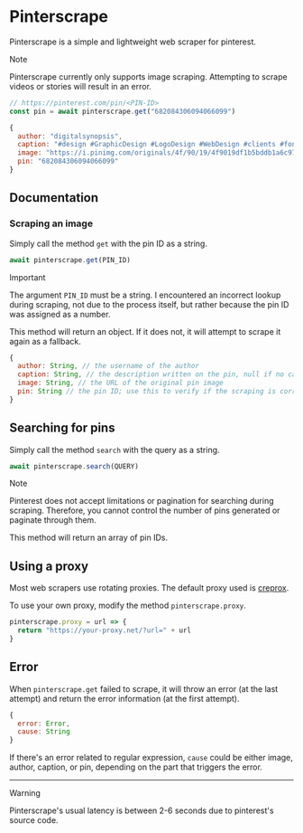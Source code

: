 # Pinterscrape
Pinterscrape is a simple and lightweight web scraper for pinterest.

> [!NOTE]
> Pinterscrape currently only supports image scraping. Attempting to scrape videos or stories will result in an error.

```javascript
// https://pinterest.com/pin/<PIN-ID>
const pin = await pinterscrape.get("682084306094066099")
```

```javascript
{
  author: "digitalsynopsis",
  caption: "#design #GraphicDesign #LogoDesign #WebDesign #clients #fonts #Photoshop #advertising #AgencyLife #artist #designer #developer #GraphicDesigner #LogoDesigner #WebDesigner #memes #agency #ArtDirector #CreativeDirector #AdAgency",
  image: "https://i.pinimg.com/originals/4f/90/19/4f9019df1b5bddb1a6c973ccbfb16693.jpg",
  pin: "682084306094066099"
}
```

## Documentation

### Scraping an image

Simply call the method `get` with the pin ID as a string.

```javascript
await pinterscrape.get(PIN_ID)
```

> [!IMPORTANT]
> The argument `PIN_ID` must be a string. I encountered an incorrect lookup during scraping, not due to the process itself, but rather because the pin ID was assigned as a number.

This method will return an object. If it does not, it will attempt to scrape it again as a fallback.

```javascript
{
  author: String, // the username of the author
  caption: String, // the description written on the pin, null if no caption
  image: String, // the URL of the original pin image
  pin: String // the pin ID; use this to verify if the scraping is correct
}
```

## Searching for pins

Simply call the method `search` with the query as a string.

```javascript
await pinterscrape.search(QUERY)
```

> [!NOTE]
> Pinterest does not accept limitations or pagination for searching during scraping. Therefore, you cannot control the number of pins generated or paginate through them.

This method will return an array of pin IDs.

## Using a proxy

Most web scrapers use rotating proxies. The default proxy used is [creprox](https://github.com/creuserr/creprox).

To use your own proxy, modify the method `pinterscrape.proxy`.

```javascript
pinterscrape.proxy = url => {
  return "https://your-proxy.net/?url=" + url
}
```

## Error
When `pinterscrape.get` failed to scrape, it will throw an error (at the last attempt) and return the error information (at the first attempt).

```javascript
{
  error: Error,
  cause: String
}
```

If there's an error related to regular expression, `cause` could be either image, author, caption, or pin, depending on the part that triggers the error.

***

> [!WARNING]
> Pinterscrape's usual latency is between 2-6 seconds due to pinterest's source code.
